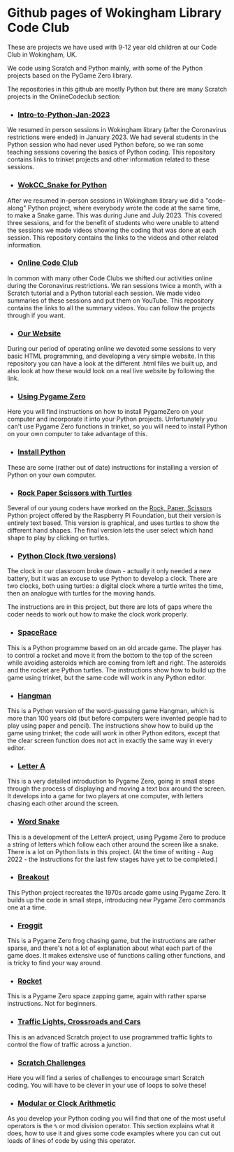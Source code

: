 # Github pages of Wokingham Library Code Club

These are projects we have used with 9-12 year old children at our Code Club in Wokingham, UK.

We code using Scratch and Python mainly, with some of the Python projects based on the PyGame Zero library.

The repositories in this github are mostly Python but there are many Scratch projects in the OnlineCodeclub section:

* ### [Intro-to-Python-Jan-2023](https://github.com/WokLibCodeClub/Intro-to-Python-Jan-2023) 

We resumed in person sessions in Wokingham library (after the Coronavirus restrictions were ended) in January 2023. We had several students in the Python session who had never used Python before, so we ran some teaching sessions covering the basics of Python coding. This repository contains links to trinket projects and other information related to these sessions. 

* ### [WokCC_Snake for Python](https://github.com/WokLibCodeClub/WokCC_Snake) 

After we resumed in-person sessions in Wokingham library we did a "code-along" Python project, where everybody wrote the code at the same time, to make a Snake game. This was during June and July 2023. This covered three sessions, and for the benefit of students who were unable to attend the sessions we made videos showing the coding that was done at each session. This repository contains the links to the videos and other related information.

* ### [Online Code Club](https://github.com/WokLibCodeClub/OnlineCodeclub) 

In common with many other Code Clubs we shifted our activities online during the Coronavirus restrictions. We ran sessions twice a month, with a Scratch tutorial and a Python tutorial each session. We made video summaries of these sessions and put them on YouTube. This repository contains the links to all the summary videos. You can follow the projects through if you want.

* ### [Our Website](https://github.com/WokLibCodeClub/OurWebsite) 

During our period of operating online we devoted some sessions to very basic HTML programming, and developing a very simple website. In this repository you can have a look at the different .html files we built up, and also look at how these would look on a real live website by following the link.

* ### [Using Pygame Zero](https://github.com/WokLibCodeClub/Using-Pygame-Zero) 

Here you will find instructions on how to install PygameZero on your computer and incorporate it into your Python projects. Unfortunately you can't use Pygame Zero functions in trinket, so you will need to install Python on your own computer to take advantage of this.

* ### [Install Python](https://github.com/WokLibCodeClub/Install-Python) 

These are some (rather out of date) instructions for installing a version of Python on your own computer.

* ### [Rock Paper Scissors with Turtles](https://github.com/WokLibCodeClub/Rock-Paper-Scissors-with-Turtles) 

Several of our young coders have worked on the [Rock, Paper, Scissors](https://projects.raspberrypi.org/en/projects/rock-paper-scissors) Python project offered by the Raspberry Pi Foundation, but their version is entirely text based. This version is graphical, and uses turtles to show the different hand shapes. The final version lets the user select which hand shape to play by clicking on turtles. 

* ### [Python Clock (two versions)](https://github.com/WokLibCodeClub/Python-Clock) 

The clock in our classroom broke down - actually it only needed a new battery, but it was an excuse to use Python to develop a clock. There are two clocks, both using turtles: a digital clock where a turtle writes the time, then an analogue with turtles for the moving hands.

The instructions are in this project, but there are lots of gaps where the coder needs to work out how to make the clock work properly.

* ### [SpaceRace](https://github.com/WokLibCodeClub/SpaceRace)

This is a Python programme based on an old arcade game. The player has to control a rocket and move it from the bottom to the top of the screen while avoiding asteroids which are coming from left and right. The asteroids and the rocket are Python turtles. The instructions show how to build up the game using trinket, but the same code will work in any Python editor.

* ### [Hangman](https://github.com/WokLibCodeClub/Hangman)

This is a Python version of the word-guessing game Hangman, which is more than 100 years old (but before computers were invented people had to play using paper and pencil). The instructions show how to build up the game using trinket; the code will work in other Python editors, except that the clear screen function does not act in exactly the same way in every editor.

* ### [Letter A](https://github.com/WokLibCodeClub/LetterA)

This is a very detailed introduction to Pygame Zero, going in small steps through the process of displaying and moving a text box around the screen. It develops into a game for two players at one computer, with letters chasing each other around the screen.

* ### [Word Snake](https://github.com/WokLibCodeClub/WordSnake)

This is a development of the LetterA project, using Pygame Zero to produce a string of letters which follow each other around the screen like a snake. There is a lot on Python lists in this project. (At the time of writing - Aug 2022 - the instructions for the last few stages have yet to be completed.)

* ### [Breakout](https://github.com/WokLibCodeClub/breakout)

This Python project recreates the 1970s arcade game using Pygame Zero. It builds up the code in small steps, introducing new Pygame Zero commands one at a time.

* ### [Froggit](https://github.com/WokLibCodeClub/froggit)

This is a Pygame Zero frog chasing game, but the instructions are rather sparse, and there's not a lot of explanation about what each part of the game does. It makes extensive use of functions calling other functions, and is tricky to find your way around.

* ### [Rocket](https://github.com/WokLibCodeClub/rocket)

This is a Pygame Zero space zapping game, again with rather sparse instructions. Not for beginners.

* ### [Traffic Lights, Crossroads and Cars](https://github.com/WokLibCodeClub/Traffic-Lights-Crossroads-and-Cars)

This is an advanced Scratch project to use programmed traffic lights to control the flow of traffic across a junction.

* ### [Scratch Challenges](https://github.com/WokLibCodeClub/Scratch-Challenges)

Here you will find a series of challenges to encourage smart Scratch coding. You will have to be clever in your use of loops to solve these!

* ### [Modular or Clock Arithmetic](https://github.com/WokLibCodeClub/Modular-arithmetic)

As you develop your Python coding you will find that one of the most useful operators is the `%` or mod division operator. This section explains what it does, how to use it and gives some code examples where you can cut out loads of lines of code by using this operator.


